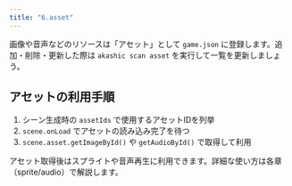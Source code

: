 ```yaml
---
title: "6.asset"
---
```


画像や音声などのリソースは「アセット」として `game.json` に登録します。追加・削除・更新した際は `akashic scan asset` を実行して一覧を更新しましょう。

## アセットの利用手順

1. シーン生成時の `assetIds` で使用するアセットIDを列挙
2. `scene.onLoad` でアセットの読み込み完了を待つ
3. `scene.asset.getImageById()` や `getAudioById()` で取得して利用

アセット取得後はスプライトや音声再生に利用できます。詳細な使い方は各章（sprite/audio）で解説します。
